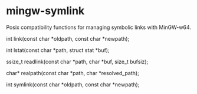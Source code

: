 # mingw-symlink

Posix compatibility functions for managing symbolic links with MinGW-w64.

  int link(const char *oldpath, const char *newpath);

  int lstat(const char *path, struct stat *buf);

  ssize_t readlink(const char *path, char *buf, size_t bufsiz);

  char* realpath(const char *path, char *resolved_path);

  int symlink(const char *oldpath, const char *newpath);
